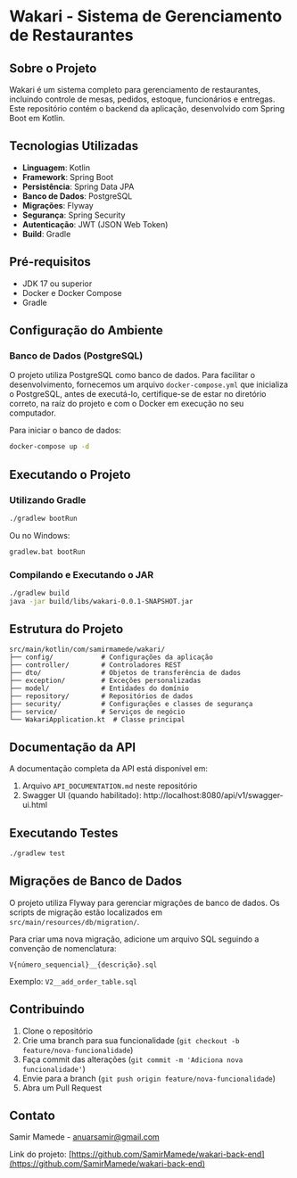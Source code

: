 # Wakari - Sistema de Gerenciamento de Restaurantes

## Sobre o Projeto

Wakari é um sistema completo para gerenciamento de restaurantes, incluindo controle de mesas, pedidos, estoque, funcionários e entregas. Este repositório contém o backend da aplicação, desenvolvido com Spring Boot em Kotlin.

## Tecnologias Utilizadas

- **Linguagem**: Kotlin
- **Framework**: Spring Boot
- **Persistência**: Spring Data JPA
- **Banco de Dados**: PostgreSQL
- **Migrações**: Flyway
- **Segurança**: Spring Security
- **Autenticação**: JWT (JSON Web Token)
- **Build**: Gradle

## Pré-requisitos

- JDK 17 ou superior
- Docker e Docker Compose
- Gradle

## Configuração do Ambiente

### Banco de Dados (PostgreSQL)

O projeto utiliza PostgreSQL como banco de dados. Para facilitar o desenvolvimento, fornecemos um arquivo `docker-compose.yml` que inicializa o PostgreSQL, antes de executá-lo, certifique-se de estar no diretório correto, na raíz do projeto e com o Docker em execução no seu computador.

Para iniciar o banco de dados:

```bash
docker-compose up -d
```

## Executando o Projeto

### Utilizando Gradle

```bash
./gradlew bootRun
```

Ou no Windows:

```bash
gradlew.bat bootRun
```

### Compilando e Executando o JAR

```bash
./gradlew build
java -jar build/libs/wakari-0.0.1-SNAPSHOT.jar
```

## Estrutura do Projeto

```
src/main/kotlin/com/samirmamede/wakari/
├── config/            # Configurações da aplicação
├── controller/        # Controladores REST
├── dto/               # Objetos de transferência de dados
├── exception/         # Exceções personalizadas
├── model/             # Entidades do domínio
├── repository/        # Repositórios de dados
├── security/          # Configurações e classes de segurança
├── service/           # Serviços de negócio
└── WakariApplication.kt  # Classe principal
```

## Documentação da API

A documentação completa da API está disponível em:

1. Arquivo `API_DOCUMENTATION.md` neste repositório
2. Swagger UI (quando habilitado): http://localhost:8080/api/v1/swagger-ui.html

## Executando Testes

```bash
./gradlew test
```

## Migrações de Banco de Dados

O projeto utiliza Flyway para gerenciar migrações de banco de dados. Os scripts de migração estão localizados em `src/main/resources/db/migration/`.

Para criar uma nova migração, adicione um arquivo SQL seguindo a convenção de nomenclatura:

```
V{número_sequencial}__{descrição}.sql
```

Exemplo: `V2__add_order_table.sql`

## Contribuindo

1. Clone o repositório
2. Crie uma branch para sua funcionalidade (`git checkout -b feature/nova-funcionalidade`)
3. Faça commit das alterações (`git commit -m 'Adiciona nova funcionalidade'`)
4. Envie para a branch (`git push origin feature/nova-funcionalidade`)
5. Abra um Pull Request

## Contato

Samir Mamede - [anuarsamir@gmail.com](mailto:anuarsamir@gmail.com)

Link do projeto: [https://github.com/SamirMamede/wakari-back-end](https://github.com/SamirMamede/wakari-back-end) 